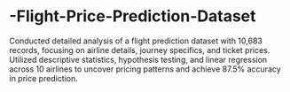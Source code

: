 # -Flight-Price-Prediction-Dataset
Conducted detailed analysis of a flight prediction dataset with 10,683 records, focusing on airline details, journey specifics, and ticket prices. Utilized descriptive statistics, hypothesis testing, and linear regression across 10 airlines to uncover pricing patterns and achieve 87.5% accuracy in price prediction.
